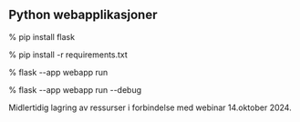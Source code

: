 ## Python webapplikasjoner

% pip install flask

% pip install -r requirements.txt

% flask --app webapp run

% flask --app webapp run --debug

Midlertidig lagring av ressurser i forbindelse med webinar 14.oktober 2024.
